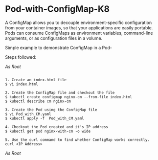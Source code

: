 # Pod-with-ConfigMap-K8
A ConfigMap allows you to decouple environment-specific configuration from your container images, so that your applications are easily portable. Pods can consume ConfigMaps as environment variables, command-line arguments, or as configuration files in a volume.

Simple example to demonstrate ConfigMap in a Pod-

Steps followed:

*As Root*
```

1. Create an index.html file
$ vi index.html

2. Create the ConfigMap file and checkout the file
$ kubectl create configmap nginx-cm --from-file index.html
$ kubectl describe cm nginx-cm

3. Create the Pod using the ConfigMap file
$ vi Pod_with_CM.yaml
$ kubectl apply -f  Pod_with_CM.yaml

4. Checkout the Pod created and it's IP address
$ kubectl get pod nginx-with-cm -o wide

5. Use the curl command to find whether ConfigMap works correctly.
curl <IP Address>

 ```
  *As Root*
